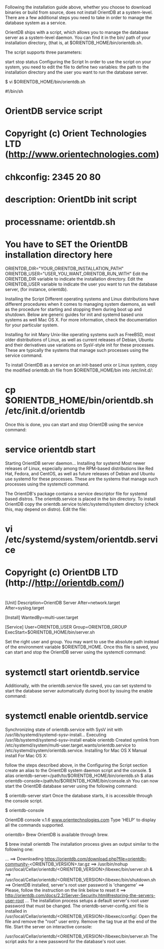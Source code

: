 Following the installation guide above, whether you choose to download binaries or build from source, does not install OrientDB at a system-level. There are a few additional steps you need to take in order to manage the database system as a service.

OrientDB ships with a script, which allows you to manage the database server as a system-level daemon. You can find it in the bin/ path of your installation directory, (that is, at $ORIENTDB_HOME/bin/orientdb.sh.

The script supports three parameters:

start
stop
status
Configuring the Script
In order to use the script on your system, you need to edit the file to define two variables: the path to the installation directory and the user you want to run the database server.

$ vi $ORIENTDB_HOME/bin/orientdb.sh

#!/bin/sh
# OrientDB service script
#
# Copyright (c) Orient Technologies LTD (http://www.orientechnologies.com)

# chkconfig: 2345 20 80
# description: OrientDb init script
# processname: orientdb.sh

# You have to SET the OrientDB installation directory here
ORIENTDB_DIR="YOUR_ORIENTDB_INSTALLATION_PATH"
ORIENTDB_USER="USER_YOU_WANT_ORIENTDB_RUN_WITH"
Edit the ORIENTDB_DIR variable to indicate the installation directory. Edit the ORIENTDB_USER variable to indicate the user you want to run the database server, (for instance, orientdb).

Installing the Script
Different operating systems and Linux distributions have different procedures when it comes to managing system daemons, as well as the procedure for starting and stopping them during boot up and shutdown. Below are generic guides for init and systemd based unix systems as well Mac OS X. For more information, check the documentation for your particular system.

Installing for init
Many Unix-like operating systems such as FreeBSD, most older distributions of Linux, as well as current releases of Debian, Ubuntu and their derivatives use variations on SysV-style init for these processes. These are typically the systems that manage such processes using the service command.

To install OrientDB as a service on an init-based unix or Linux system, copy the modified orientdb.sh file from $ORIENTDB_HOME/bin into /etc/init.d/:

# cp $ORIENTDB_HOME/bin/orientdb.sh /etc/init.d/orientdb
Once this is done, you can start and stop OrientDB using the service command:

# service orientdb start
Starting OrientDB server daemon...
Installing for systemd
Most newer releases of Linux, especially among the RPM-based distributions like Red Hat, Fedora, and CentOS, as well as future releases of Debian and Ubuntu use systemd for these processes. These are the systems that manage such processes using the systemctl command.

The OrientDB's package contains a service descriptor file for systemd based distros. The orientdb.service is placed in the bin directory. To install OrientDB copy the orientdb.service to/etc/systemd/system directory (check this, may depend on distro). Edit the file:

# vi /etc/systemd/system/orientdb.service

#
# Copyright (c) OrientDB LTD (http://http://orientdb.com/)
#

[Unit]
Description=OrientDB Server
After=network.target
After=syslog.target

[Install]
WantedBy=multi-user.target

[Service]
User=ORIENTDB_USER
Group=ORIENTDB_GROUP
ExecStart=$ORIENTDB_HOME/bin/server.sh

Set the right user and group. You may want to use the absolute path instead of the environment variable $ORIENTDB_HOME. Once this file is saved, you can start and stop the OrientDB server using the systemctl command:

# systemctl start orientdb.service
Additionally, with the orientdb.service file saved, you can set systemd to start the database server automatically during boot by issuing the enable command:

# systemctl enable orientdb.service
Synchronizing state of orientdb.service with SysV init with /usr/lib/systemd/systemd-sysv-install...
Executing /usr/lib/systemd/systemd-sysv-install enable orientdb
Created symlink from /etc/systemd/system/multi-user.target.wants/orientdb.service to /etc/systemd/system/orientdb.service.
Installing for Mac OS X
Manual install
For Mac OS X:

follow the steps described above, in the Configuring the Script section
create an alias to the OrientDB system daemon script and the console.
$ alias orientdb-server=/path/to/$ORIENTDB_HOME/bin/orientdb.sh
$ alias orientdb-console=/path/to/$ORIENTDB_HOME/bin/console.sh
You can now start the OrientDB database server using the following command:

$ orientdb-server start
Once the database starts, it is accessible through the console script.

$ orientdb-console

OrientDB console v.1.6 www.orientechnologies.com
Type 'HELP' to display all the commands supported.

orientdb>
Brew
OrientDB is available through brew.

$ brew install orientdb
The installation process gives an output similar to the following one:

...
==> Downloading https://orientdb.com/download.php?file=orientdb-community-<ORIENTDB_VERSION>.tar.gz
==> /usr/bin/nohup  /usr/local/Cellar/orientdb/<ORIENTDB_VERSION>/libexec/bin/server.sh &
==> /usr/local/Cellar/orientdb/<ORIENTDB_VERSION>/libexec/bin/shutdown.sh
==> OrientDB installed, server's root user password is 'changeme'
==> Please, follow the instruction on the link below to reset it
==> http://orientdb.com/docs/2.2/Server-Security.html#restoring-the-servers-user-root
...
The installation process setups a default server's root user password that must be changed. The orientdb-server-config.xml file is installed in /usr/local/Cellar/orientdb/<ORIENTDB_VERSION>/libexec/config/. Open the file and remove the "root" user entry. Remove the tag true at the end of the file. Start the server on interactive console:

/usr/local/Cellar/orientdb/<ORIENTDB_VERSION>/libexec/bin/server.sh
The script asks for a new password for the database's root user.
